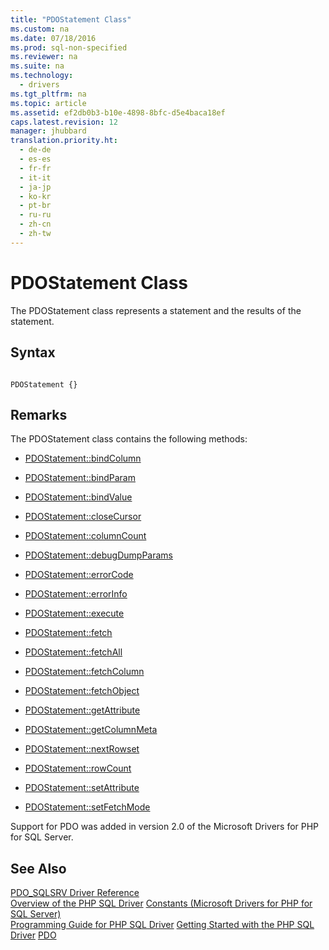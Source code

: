 ```yaml
---
title: "PDOStatement Class"
ms.custom: na
ms.date: 07/18/2016
ms.prod: sql-non-specified
ms.reviewer: na
ms.suite: na
ms.technology: 
  - drivers
ms.tgt_pltfrm: na
ms.topic: article
ms.assetid: ef2db0b3-b10e-4898-8bfc-d5e4baca18ef
caps.latest.revision: 12
manager: jhubbard
translation.priority.ht: 
  - de-de
  - es-es
  - fr-fr
  - it-it
  - ja-jp
  - ko-kr
  - pt-br
  - ru-ru
  - zh-cn
  - zh-tw
---
```

# PDOStatement Class
The PDOStatement class represents a statement and the results of the statement.  
  
## Syntax  
  
```  
  
PDOStatement {}  
```  
  
## Remarks  
The PDOStatement class contains the following methods:  
  
-   [PDOStatement::bindColumn](../Topic/PDOStatement::bindColumn.md)  
  
-   [PDOStatement::bindParam](../Topic/PDOStatement::bindParam.md)  
  
-   [PDOStatement::bindValue](../Topic/PDOStatement::bindValue.md)  
  
-   [PDOStatement::closeCursor](../Topic/PDOStatement::closeCursor.md)  
  
-   [PDOStatement::columnCount](../Topic/PDOStatement::columnCount.md)  
  
-   [PDOStatement::debugDumpParams](../Topic/PDOStatement::debugDumpParams.md)  
  
-   [PDOStatement::errorCode](../Topic/PDOStatement::errorCode.md)  
  
-   [PDOStatement::errorInfo](../Topic/PDOStatement::errorInfo.md)  
  
-   [PDOStatement::execute](../Topic/PDOStatement::execute.md)  
  
-   [PDOStatement::fetch](../Topic/PDOStatement::fetch.md)  
  
-   [PDOStatement::fetchAll](../Topic/PDOStatement::fetchAll.md)  
  
-   [PDOStatement::fetchColumn](../Topic/PDOStatement::fetchColumn.md)  
  
-   [PDOStatement::fetchObject](../Topic/PDOStatement::fetchObject.md)  
  
-   [PDOStatement::getAttribute](../Topic/PDOStatement::getAttribute.md)  
  
-   [PDOStatement::getColumnMeta](../Topic/PDOStatement::getColumnMeta.md)  
  
-   [PDOStatement::nextRowset](../Topic/PDOStatement::nextRowset.md)  
  
-   [PDOStatement::rowCount](../Topic/PDOStatement::rowCount.md)  
  
-   [PDOStatement::setAttribute](../Topic/PDOStatement::setAttribute.md)  
  
-   [PDOStatement::setFetchMode](../Topic/PDOStatement::setFetchMode.md)  
  
Support for PDO was added in version 2.0 of the Microsoft Drivers for PHP for SQL Server.  
  
## See Also  
[PDO_SQLSRV Driver Reference](../content/PDO_SQLSRV-Driver-Reference.md)  
[Overview of the PHP SQL Driver](../content/Overview-of-the-PHP-SQL-Driver.md)
[Constants &#40;Microsoft Drivers for PHP for SQL Server&#41;](../content/Constants--Microsoft-Drivers-for-PHP-for-SQL-Server-.md)  
[Programming Guide for PHP SQL Driver](../content/Programming-Guide-for-PHP-SQL-Driver.md)
[Getting Started with the PHP SQL Driver](../content/Getting-Started-with-the-PHP-SQL-Driver.md)
[PDO](http://go.microsoft.com/fwlink/?LinkID=187441)  
  
